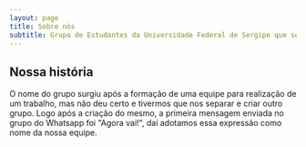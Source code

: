 ```yaml
---
layout: page
title: Sobre nós
subtitle: Grupo de Estudantes da Universidade Federal de Sergipe que se divertem juntos estudando
---
```


## Nossa história
O nome do grupo surgiu após a formação de uma equipe para realização de um trabalho, mas não deu certo e tivermos que nos separar e criar outro grupo. Logo após a criação do mesmo, a primeira mensagem enviada no grupo do Whatsapp foi "Agora vai!", daí adotamos essa expressão como nome da nossa equipe.
